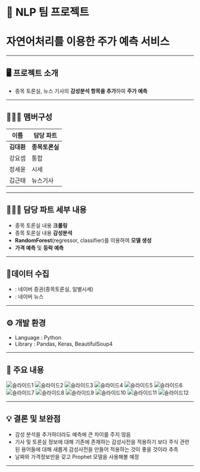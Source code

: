 # 🚩 NLP 팀 프로젝트
# **자연어처리를 이용한 주가 예측 서비스**
----------------------------------------------------------

## 🖥️ 프로젝트 소개
- 종목 토론실, 뉴스 기사의 **감성분석 항목을 추가**하여 **주가 예측**
----------------------------------------------------------


## 🧑‍🤝‍🧑 맴버구성
| 이름 | 담당 파트 |
|---|---|
|**김대환**|**종목토론실**|
|강요셉|통합|
|정세윤|시세|
|김근태|뉴스기사|
----------------------------------------------------------

## 👨🏻‍💻 담당 파트 세부 내용

- 종목 토론실 내용 **크롤링**
- 종목 토론실 내용 **감성분석**
- **RandomForest**(regressor, classifier)를 이용하여 **모델 생성**
- **가격 예측** 및 **등락 예측**

----------------------------------------------------------

## 📂데이터 수집
-  : 네이버 증권(종목토론실, 일별시세)
-  : 네이버 뉴스

----------------------------------------------------------

## ⚙️ 개발 환경
- Language : Python
- Library : Pandas, Keras, BeautifulSoup4
----------------------------------------------------------
## 📌 주요 내용
![슬라이드1](https://github.com/mansa97/KDT-4/assets/64315458/9e14fd53-9543-4a88-8110-b61873851cd0)
![슬라이드2](https://github.com/mansa97/KDT-4/assets/64315458/da1b8f72-a752-4097-964f-22339b9d7371)
![슬라이드3](https://github.com/mansa97/KDT-4/assets/64315458/c5068fa5-9cb2-41a6-9ce9-86eb519da89b)
![슬라이드4](https://github.com/mansa97/KDT-4/assets/64315458/007140eb-4d11-4759-a608-1e056ceaf1f8)
![슬라이드5](https://github.com/mansa97/KDT-4/assets/64315458/09950027-149b-4cb7-a6da-09f6500f1f6b)
![슬라이드6](https://github.com/mansa97/KDT-4/assets/64315458/5f763cc0-d5fd-4dba-b978-93a700dcc7f3)
![슬라이드7](https://github.com/mansa97/KDT-4/assets/64315458/b95e5b5e-f565-4d45-9465-f7e665ebb107)
![슬라이드8](https://github.com/mansa97/KDT-4/assets/64315458/31cb79ec-f2e6-4217-890c-1915fb332876)
![슬라이드9](https://github.com/mansa97/KDT-4/assets/64315458/21f886b5-e8b6-4c0e-9860-ae8289e7a904)
![슬라이드10](https://github.com/mansa97/KDT-4/assets/64315458/d402138f-622c-4cc0-b893-7ea5303b224e)
![슬라이드11](https://github.com/mansa97/KDT-4/assets/64315458/ca7a19c3-ae17-4947-821e-0a9130e2ef4d)
![슬라이드12](https://github.com/mansa97/KDT-4/assets/64315458/0bcb3a8c-25ae-4cd6-86f4-198d8efdb34a)





----------------------------------------------------------
## 💡 결론 및 보완점

- 감성 분석을 추가하더라도 예측에 큰 차이를 주지 않음
- 기사 및 토론실 정보에 대해 기존에 존재하는 감성사전을 적용하기 보다 주식 관련된 용어들에 대해 새롭게 감성사전을 만들어 적용하는 것이 좋을 것이라 추측
- 날짜와 가격정보만을 갖고 Prophet 모델을 사용해볼 예정

----------------------------------------------------------

